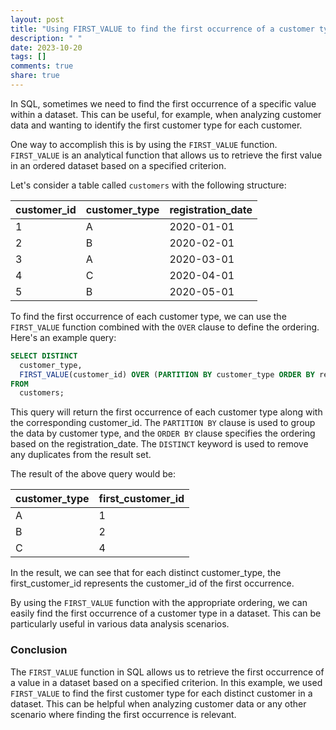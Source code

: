 ```yaml
---
layout: post
title: "Using FIRST_VALUE to find the first occurrence of a customer type in a dataset"
description: " "
date: 2023-10-20
tags: []
comments: true
share: true
---
```


In SQL, sometimes we need to find the first occurrence of a specific value within a dataset. This can be useful, for example, when analyzing customer data and wanting to identify the first customer type for each customer.

One way to accomplish this is by using the `FIRST_VALUE` function. `FIRST_VALUE` is an analytical function that allows us to retrieve the first value in an ordered dataset based on a specified criterion.

Let's consider a table called `customers` with the following structure:

| customer_id | customer_type | registration_date |
|-------------|---------------|------------------|
| 1           | A             | 2020-01-01       |
| 2           | B             | 2020-02-01       |
| 3           | A             | 2020-03-01       |
| 4           | C             | 2020-04-01       |
| 5           | B             | 2020-05-01       |

To find the first occurrence of each customer type, we can use the `FIRST_VALUE` function combined with the `OVER` clause to define the ordering. Here's an example query:

```sql
SELECT DISTINCT
  customer_type,
  FIRST_VALUE(customer_id) OVER (PARTITION BY customer_type ORDER BY registration_date) AS first_customer_id
FROM
  customers;
```

This query will return the first occurrence of each customer type along with the corresponding customer_id. The `PARTITION BY` clause is used to group the data by customer type, and the `ORDER BY` clause specifies the ordering based on the registration_date. The `DISTINCT` keyword is used to remove any duplicates from the result set.

The result of the above query would be:

| customer_type | first_customer_id |
|---------------|------------------|
| A             | 1                |
| B             | 2                |
| C             | 4                |

In the result, we can see that for each distinct customer_type, the first_customer_id represents the customer_id of the first occurrence.

By using the `FIRST_VALUE` function with the appropriate ordering, we can easily find the first occurrence of a customer type in a dataset. This can be particularly useful in various data analysis scenarios.

### Conclusion

The `FIRST_VALUE` function in SQL allows us to retrieve the first occurrence of a value in a dataset based on a specified criterion. In this example, we used `FIRST_VALUE` to find the first customer type for each distinct customer in a dataset. This can be helpful when analyzing customer data or any other scenario where finding the first occurrence is relevant.